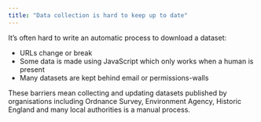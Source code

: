 ```yaml
---
title: "Data collection is hard to keep up to date"
---
```


It’s often hard to write an automatic process to download a dataset:

* URLs change or break
* Some data is made using JavaScript which only works when a human is present
* Many datasets are kept behind email or permissions-walls

These barriers mean collecting and updating datasets published by organisations including Ordnance Survey, Environment Agency, Historic England and many local authorities is a manual process.

